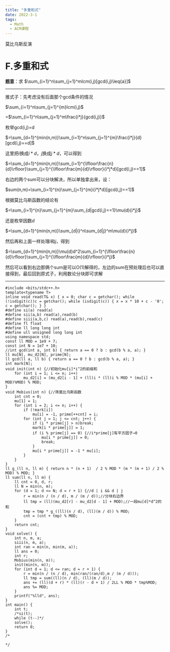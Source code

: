 ```yaml
---
title: "多重和式"
date: 2022-3-1
tags:
  - Math
  - ACM课程
---
```


莫比乌斯反演

<!-- more -->

# F.多重和式

**题意**：求 $\sum_{i=1}^n\sum_{j=1}^mlcm(i,j)[gcd(i,j)\leq{a}]$

***

推式子：先考虑没有后面那个gcd条件的情况

$\sum_{i=1}^n\sum_{j=1}^{m}lcm(i,j)$

=$\sum_{i=1}^n\sum_{j=1}^m\frac{i*j}{gcd(i,j)}$

枚举gcd(i,j)=d

$=\sum_{d=1}^{min(n,m)}\sum_{i=1}^n\sum_{j=1}^{m}\frac{i*j}{d}[gcd(i,j)==d]$

这里把$i$换成$i*d$，$j$换成$j*d$，可以得到

$=\sum_{d=1}^{min(n,m)}\sum_{i=1}^{\lfloor\frac{n}{d}\rfloor}\sum_{j=1}^{\lfloor\frac{m}{d}\rfloor}{i*j*d}[gcd(i,j)==1]$

右边的两个sum可以分块解决，所以单独拿出来，设：

$sum(n,m)=\sum_{i=1}^{n}\sum_{j=1}^{m}{i*j*d}[gcd(i,j)==1]$

根据莫比乌斯函数的结论有

$=\sum_{i=1}^{n}\sum_{j=1}^{m}\sum_{d|gcd(i,j)==1}\mu(d){i*j}$

还是枚举因数$d$

$=\sum_{d=1}^{min(n,m)}\sum_{d|i}^n\sum_{d|j}^m\mu(d){i*j}$

然后再和上面一样处理$i$和$j$，得到

$=\sum_{d=1}^{min(n,m)}\mu(d)d^2\sum_{i=1}^{\lfloor\frac{n}{d}\rfloor}\sum_{j=1}^{\lfloor\frac{m}{d}\rfloor}{i*j}$

然后可以看到右边那俩个sum是可以O(1)解得的，左边的sum在预处理后也可以直接得到，最后回到原式子，利用数论分块即可求解

***

```
#include <bits/stdc++.h>
template<typename T>
inline void read(T& x) { x = 0; char c = getchar(); while (!isdigit(c))c = getchar(); while (isdigit(c)) { x = x * 10 + c - '0'; c = getchar(); } }
#define si(a) read(a)
#define sii(a,b) read(a),read(b)
#define siii(a,b,c) read(a),read(b),read(c)
#define fl float
#define ll long long int
#define ull unsigned long long int
using namespace std;
const ll MOD = 1e9 + 7;
const int N = 1e7 + 10;
//int gcd(int a, int b) { return a == 0 ? b : gcd(b % a, a); }
ll mu[N], mu_d2[N], prime[N];
ll gcd(ll a, ll b) { return a == 0 ? b : gcd(b % a, a); }
int mark[N];
void init(int n) {//初始化mu[i]*i^2的前缀和
	for (int i = 1; i <= n; i++)
		mu_d2[i] = (mu_d2[i - 1] + (ll)i * (ll)i % MOD * (mu[i] + MOD)%MOD) % MOD;
}
void Mobius(int n) {//筛莫比乌斯函数
	int cnt = 0;
	mu[1] = 1;
	for (int i = 2; i <= n; i++) {
		if (!mark[i])
			mu[i] = -1, prime[++cnt] = i;
		for (int j = 1; j <= cnt; j++) {
			if (i * prime[j] > n)break;
			mark[i * prime[j]] = 1;
			if (i % prime[j] == 0) {//i*prime[j]有平方因子→0
				mu[i * prime[j]] = 0;
				break;
			}
			mu[i * prime[j]] = -1 * mu[i];
		}
	}
}
ll g_(ll n, ll m) { return n * (n + 1)  / 2 % MOD * (m * (m + 1) / 2 % MOD) % MOD; }
ll sum(ll n, ll m) {
	ll cnt = 0, d, r;
	ll N = min(n, m);
	for (d = 1; d <= N; d = r + 1) {//d | i && d | j
		r = min(n / (n / d), m / (m / d));//分块右边界
		ll tmp = (ll)(mu_d2[r] - mu_d2[d - 1] + MOD);//一段mu[d]*d^2的和
		tmp = tmp * g_((ll)(n / d), (ll)(m / d)) % MOD;
		cnt = (cnt + tmp) % MOD;
	}
	return cnt;
}
void solve() {
	int n, m, a;
	siii(n, m, a);
	int ran = min(n, min(m, a));
	ll ans = 0;
	int r;
	Mobius(min(n, m));
	init(min(n, m));
	for (int d = 1; d <= ran; d = r + 1) {
		r = min(n / (n / d), min(ran/(ran/d),m / (m / d)));
		ll tmp = sum((ll)(n / d), (ll)(m / d));
		ans += (ll)(d + r) * (ll)(r - d + 1) / 2LL % MOD * tmp%MOD;
		ans %= MOD;
	}
	printf("%lld", ans);
}
int main() {
	int t;
	/*si(t);
	while (t--)*/
	solve();
	return 0;
}
/*

*/
```


